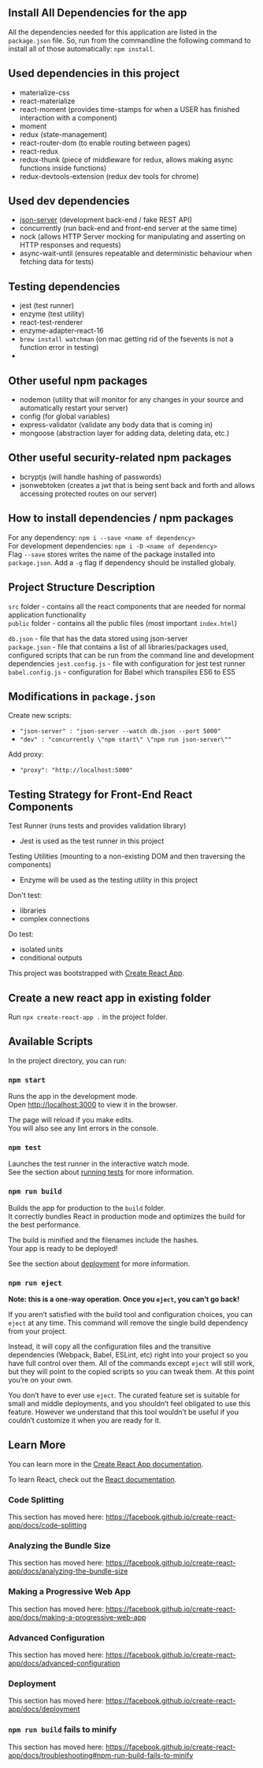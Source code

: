## Install All Dependencies for the app

All the dependencies needed for this application are listed in the `package.json` file.
So, run from the commandline the following command to install all of those automatically: `npm install`.

## Used dependencies in this project

- materialize-css
- react-materialize
- react-moment (provides time-stamps for when a USER has finished interaction with a component)
- moment
- redux (state-management)
- react-router-dom (to enable routing between pages)
- react-redux
- redux-thunk (piece of middleware for redux, allows making async functions inside functions)
- redux-devtools-extension (redux dev tools for chrome)

## Used dev dependencies

- [json-server](https://github.com/typicode/json-server) (development back-end / fake REST API)
- concurrently (run back-end and front-end server at the same time)
- nock (allows HTTP Server mocking for manipulating and asserting on HTTP responses and requests)
- async-wait-until (ensures repeatable and deterministic behaviour when fetching data for tests)

## Testing dependencies

- jest (test runner)
- enzyme (test utility)
- react-test-renderer
- enzyme-adapter-react-16
- `brew install watchman` (on mac getting rid of the fsevents is not a function error in testing)
-

## Other useful npm packages

- nodemon (utility that will monitor for any changes in your source and automatically restart your server)
- config (for global variables)
- express-validator (validate any body data that is coming in)
- mongoose (abstraction layer for adding data, deleting data, etc.)

## Other useful security-related npm packages

- bcryptjs (will handle hashing of passwords)
- jsonwebtoken (creates a jwt that is being sent back and forth and allows accessing protected routes on our server)

## How to install dependencies / npm packages

For any dependency: `npm i --save <name of dependency>`\
For development dependencies: `npm i -D <name of dependency>`\
Flag `--save` stores writes the name of the package installed into `package.json`.
Add a `-g` flag if dependency should be installed globaly.

## Project Structure Description

`src` folder - contains all the react components that are needed for normal application functionality\
`public` folder - contains all the public files (most important `index.html`)

`db.json` - file that has the data stored using json-server\
`package.json` - file that contains a list of all libraries/packages used,
configured scripts that can be run from the command line and development dependencies
`jest.config.js` - file with configuration for jest test runner
`babel.config.js` - configuration for Babel which transpiles ES6 to ES5

## Modifications in `package.json`

Create new scripts:

- `"json-server" : "json-server --watch db.json --port 5000"`
- `"dev" : "concurrently \"npm start\" \"npm run json-server\""`

Add proxy:

- `"proxy": "http://localhost:5000"`

## Testing Strategy for Front-End React Components

Test Runner (runs tests and provides validation library)

- Jest is used as the test runner in this project

Testing Utilities (mounting to a non-existing DOM and then traversing the components)

- Enzyme will be used as the testing utility in this project

Don't test:

- libraries
- complex connections

Do test:

- isolated units
- conditional outputs

This project was bootstrapped with [Create React App](https://github.com/facebook/create-react-app).

## Create a new react app in existing folder

Run `npx create-react-app .` in the project folder.

## Available Scripts

In the project directory, you can run:

### `npm start`

Runs the app in the development mode.<br />
Open [http://localhost:3000](http://localhost:3000) to view it in the browser.

The page will reload if you make edits.<br />
You will also see any lint errors in the console.

### `npm test`

Launches the test runner in the interactive watch mode.<br />
See the section about [running tests](https://facebook.github.io/create-react-app/docs/running-tests) for more information.

### `npm run build`

Builds the app for production to the `build` folder.<br />
It correctly bundles React in production mode and optimizes the build for the best performance.

The build is minified and the filenames include the hashes.<br />
Your app is ready to be deployed!

See the section about [deployment](https://facebook.github.io/create-react-app/docs/deployment) for more information.

### `npm run eject`

**Note: this is a one-way operation. Once you `eject`, you can’t go back!**

If you aren’t satisfied with the build tool and configuration choices, you can `eject` at any time. This command will remove the single build dependency from your project.

Instead, it will copy all the configuration files and the transitive dependencies (Webpack, Babel, ESLint, etc) right into your project so you have full control over them. All of the commands except `eject` will still work, but they will point to the copied scripts so you can tweak them. At this point you’re on your own.

You don’t have to ever use `eject`. The curated feature set is suitable for small and middle deployments, and you shouldn’t feel obligated to use this feature. However we understand that this tool wouldn’t be useful if you couldn’t customize it when you are ready for it.

## Learn More

You can learn more in the [Create React App documentation](https://facebook.github.io/create-react-app/docs/getting-started).

To learn React, check out the [React documentation](https://reactjs.org/).

### Code Splitting

This section has moved here: https://facebook.github.io/create-react-app/docs/code-splitting

### Analyzing the Bundle Size

This section has moved here: https://facebook.github.io/create-react-app/docs/analyzing-the-bundle-size

### Making a Progressive Web App

This section has moved here: https://facebook.github.io/create-react-app/docs/making-a-progressive-web-app

### Advanced Configuration

This section has moved here: https://facebook.github.io/create-react-app/docs/advanced-configuration

### Deployment

This section has moved here: https://facebook.github.io/create-react-app/docs/deployment

### `npm run build` fails to minify

This section has moved here: https://facebook.github.io/create-react-app/docs/troubleshooting#npm-run-build-fails-to-minify
